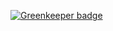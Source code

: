 

[![Greenkeeper badge](https://badges.greenkeeper.io/AOCyber/website.svg)](https://greenkeeper.io/)